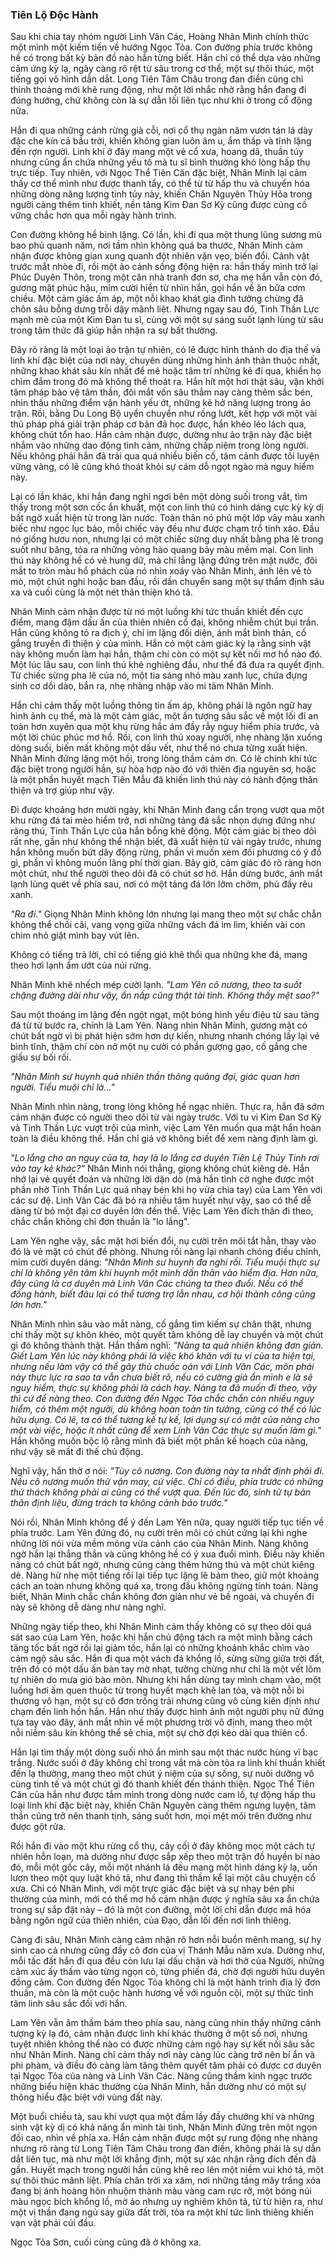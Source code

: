 ### Tiên Lộ Độc Hành

Sau khi chia tay nhóm người Linh Vân Các, Hoàng Nhân Minh chính thức một mình một kiếm tiến về hướng Ngọc Tỏa. Con đường phía trước không hề có trong bất kỳ bản đồ nào hắn từng biết. Hắn chỉ có thể dựa vào những cảm ứng kỳ lạ, ngày càng rõ rệt từ sâu trong cơ thể, một sự thôi thúc, một tiếng gọi vô hình dẫn dắt. Long Tiên Tâm Châu trong đan điền cũng chỉ thỉnh thoảng mới khẽ rung động, như một lời nhắc nhở rằng hắn đang đi đúng hướng, chứ không còn là sự dẫn lối liên tục như khi ở trong cổ động nữa.

Hắn đi qua những cánh rừng già cỗi, nơi cổ thụ ngàn năm vươn tán lá dày đặc che kín cả bầu trời, khiến không gian luôn âm u, ẩm thấp và tĩnh lặng đến rợn người. Linh khí ở đây mang một vẻ cổ xưa, hoang dã, thuần túy nhưng cũng ẩn chứa những yếu tố mà tu sĩ bình thường khó lòng hấp thụ trực tiếp. Tuy nhiên, với Ngọc Thể Tiên Căn đặc biệt, Nhân Minh lại cảm thấy cơ thể mình như được thanh tẩy, có thể từ từ hấp thu và chuyển hóa những dòng năng lượng tinh túy này, khiến Chân Nguyên Thủy Hỏa trong người càng thêm tinh khiết, nền tảng Kim Đan Sơ Kỳ cũng được củng cố vững chắc hơn qua mỗi ngày hành trình.

Con đường không hề bình lặng. Có lần, khi đi qua một thung lũng sương mù bao phủ quanh năm, nơi tầm nhìn không quá ba thước, Nhân Minh cảm nhận được không gian xung quanh đột nhiên vặn vẹo, biến đổi. Cảnh vật trước mắt nhòe đi, rồi một ảo cảnh sống động hiện ra: hắn thấy mình trở lại Phúc Duyên Thôn, trong một căn nhà tranh đơn sơ, cha mẹ hắn vẫn còn đó, gương mặt phúc hậu, mỉm cười hiền từ nhìn hắn, gọi hắn về ăn bữa cơm chiều. Một cảm giác ấm áp, một nỗi khao khát gia đình tưởng chừng đã chôn sâu bỗng dưng trỗi dậy mãnh liệt. Nhưng ngay sau đó, Tinh Thần Lực mạnh mẽ của một Kim Đan tu sĩ, cùng với một sự sáng suốt lạnh lùng từ sâu trong tâm thức đã giúp hắn nhận ra sự bất thường. 

Đây rõ ràng là một loại ảo trận tự nhiên, có lẽ được hình thành do địa thế và linh khí đặc biệt của nơi này, chuyên dùng những hình ảnh thân thuộc nhất, những khao khát sâu kín nhất để mê hoặc tâm trí những kẻ đi qua, khiến họ chìm đắm trong đó mà không thể thoát ra. Hắn hít một hơi thật sâu, vận khởi tâm pháp bảo vệ tâm thần, đôi mắt vốn sâu thẳm nay càng thêm sắc bén, nhìn thấu những điểm vận hành yếu ớt, những kẽ hở năng lượng trong ảo trận. Rồi, bằng Du Long Bộ uyển chuyển như rồng lướt, kết hợp với một vài thủ pháp phá giải trận pháp cơ bản đã học được, hắn khéo léo lách qua, không chút tổn hao. Hắn cảm nhận được, dường như ảo trận này đặc biệt nhắm vào những dao động tình cảm, những chấp niệm trong lòng người. Nếu không phải hắn đã trải qua quá nhiều biến cố, tâm cảnh được tôi luyện vững vàng, có lẽ cũng khó thoát khỏi sự cám dỗ ngọt ngào mà nguy hiểm này.

Lại có lần khác, khi hắn đang nghỉ ngơi bên một dòng suối trong vắt, tìm thấy trong một sơn cốc ẩn khuất, một con linh thú có hình dáng cực kỳ kỳ dị bất ngờ xuất hiện từ trong làn nước. Toàn thân nó phủ một lớp vảy màu xanh biếc như ngọc lục bảo, mỗi chiếc vảy đều như được chạm trổ tinh xảo. Đầu nó giống hươu non, nhưng lại có một chiếc sừng duy nhất bằng pha lê trong suốt như băng, tỏa ra những vòng hào quang bảy màu mềm mại. Con linh thú này không hề có vẻ hung dữ, mà chỉ lẳng lặng đứng trên mặt nước, đôi mắt to tròn màu hổ phách của nó nhìn xoáy vào Nhân Minh, ánh lên vẻ tò mò, một chút nghi hoặc ban đầu, rồi dần chuyển sang một sự thẩm định sâu xa và cuối cùng là một nét thân thiện khó tả. 

Nhân Minh cảm nhận được từ nó một luồng khí tức thuần khiết đến cực điểm, mang đậm dấu ấn của thiên nhiên cổ đại, không nhiễm chút bụi trần. Hắn cũng không tỏ ra địch ý, chỉ im lặng đối diện, ánh mắt bình thản, cố gắng truyền đi thiện ý của mình. Hắn có một cảm giác kỳ lạ rằng sinh vật này không muốn làm hại hắn, thậm chí còn có một sự kết nối mơ hồ nào đó. Một lúc lâu sau, con linh thú khẽ nghiêng đầu, như thể đã đưa ra quyết định. Từ chiếc sừng pha lê của nó, một tia sáng nhỏ màu xanh lục, chứa đựng sinh cơ dồi dào, bắn ra, nhẹ nhàng nhập vào mi tâm Nhân Minh. 

Hắn chỉ cảm thấy một luồng thông tin ấm áp, không phải là ngôn ngữ hay hình ảnh cụ thể, mà là một cảm giác, một ấn tượng sâu sắc về một lối đi an toàn hơn xuyên qua một khu rừng hắc ám đầy rẫy nguy hiểm phía trước, và một lời chúc phúc mơ hồ. Rồi, con linh thú xoay người, nhẹ nhàng lặn xuống dòng suối, biến mất không một dấu vết, như thể nó chưa từng xuất hiện. Nhân Minh đứng lặng một hồi, trong lòng thầm cảm ơn. Có lẽ chính khí tức đặc biệt trong người hắn, sự hòa hợp nào đó với thiên địa nguyên sơ, hoặc là một phần huyết mạch Tiên Mẫu đã khiến linh thú này có hành động thân thiện và trợ giúp như vậy.

Đi được khoảng hơn mười ngày, khi Nhân Minh đang cẩn trọng vượt qua một khu rừng đá tai mèo hiểm trở, nơi những tảng đá sắc nhọn dựng đứng như răng thú, Tinh Thần Lực của hắn bỗng khẽ động. Một cảm giác bị theo dõi rất nhẹ, gần như không thể nhận biết, đã xuất hiện từ vài ngày trước, nhưng hắn không muốn bứt dây động rừng, phần vì muốn xem đối phương có ý đồ gì, phần vì không muốn lãng phí thời gian. Bây giờ, cảm giác đó rõ ràng hơn một chút, như thể người theo dõi đã có chút sơ hở. Hắn dừng bước, ánh mắt lạnh lùng quét về phía sau, nơi có một tảng đá lớn lởm chởm, phủ đầy rêu xanh.

_"Ra đi."_ Giọng Nhân Minh không lớn nhưng lại mang theo một sự chắc chắn không thể chối cãi, vang vọng giữa những vách đá im lìm, khiến vài con chim nhỏ giật mình bay vút lên.

Không có tiếng trả lời, chỉ có tiếng gió khẽ thổi qua những khe đá, mang theo hơi lạnh ẩm ướt của núi rừng.

Nhân Minh khẽ nhếch mép cười lạnh. _"Lam Yên cô nương, theo ta suốt chặng đường dài như vậy, ẩn nấp cũng thật tài tình. Không thấy mệt sao?"_

Sau một thoáng im lặng đến ngột ngạt, một bóng hình yểu điệu từ sau tảng đá từ từ bước ra, chính là Lam Yên. Nàng nhìn Nhân Minh, gương mặt có chút bất ngờ vì bị phát hiện sớm hơn dự kiến, nhưng nhanh chóng lấy lại vẻ bình tĩnh, thậm chí còn nở một nụ cười có phần gượng gạo, cố gắng che giấu sự bối rối.

_"Nhân Minh sư huynh quả nhiên thần thông quảng đại, giác quan hơn người. Tiểu muội chỉ là..."_

Nhân Minh nhìn nàng, trong lòng không hề ngạc nhiên. Thực ra, hắn đã sớm cảm nhận được có người theo dõi từ vài ngày trước. Với tu vi Kim Đan Sơ Kỳ và Tinh Thần Lực vượt trội của mình, việc Lam Yên muốn qua mặt hắn hoàn toàn là điều không thể. Hắn chỉ giả vờ không biết để xem nàng định làm gì.

_"Lo lắng cho an nguy của ta, hay là lo lắng cơ duyên Tiên Lệ Thủy Tinh rơi vào tay kẻ khác?"_ Nhân Minh nói thẳng, giọng không chút kiêng dè. Hắn nhớ lại vẻ quyết đoán và những lời dặn dò (mà hắn tình cờ nghe được một phần nhờ Tinh Thần Lực quá nhạy bén khi họ vừa chia tay) của Lam Yên với các sư đệ. Linh Vân Các đã bỏ ra nhiều tâm huyết như vậy, sao có thể dễ dàng từ bỏ một đại cơ duyên lớn đến thế. Việc Lam Yên đích thân đi theo, chắc chắn không chỉ đơn thuần là "lo lắng".

Lam Yên nghe vậy, sắc mặt hơi biến đổi, nụ cười trên môi tắt hẳn, thay vào đó là vẻ mặt có chút đề phòng. Nhưng rồi nàng lại nhanh chóng điều chỉnh, mỉm cười duyên dáng: _"Nhân Minh sư huynh đa nghi rồi. Tiểu muội thực sự chỉ là không yên tâm khi huynh một mình dấn thân vào hiểm địa. Hơn nữa, đây cũng là cơ duyên mà Linh Vân Các chúng ta theo đuổi. Nếu có thể đồng hành, biết đâu lại có thể tương trợ lẫn nhau, cơ hội thành công cũng lớn hơn."_

Nhân Minh nhìn sâu vào mắt nàng, cố gắng tìm kiếm sự chân thật, nhưng chỉ thấy một sự khôn khéo, một quyết tâm không dễ lay chuyển và một chút gì đó không thành thật. Hắn thầm nghĩ: _"Nàng ta quả nhiên không đơn giản. Giết Lam Yên lúc này không phải là việc khó khăn với tu vi của ta hiện tại, nhưng nếu làm vậy có thể gây thù chuốc oán với Linh Vân Các, môn phái này thực lực ra sao ta vẫn chưa biết rõ, nếu có cường giả ẩn mình e là sẽ nguy hiểm, thực sự không phải là cách hay. Nàng ta đã muốn đi theo, vậy thì cứ để nàng theo. Con đường đến Ngọc Tỏa chắc chắn còn nhiều nguy hiểm, có thêm một người, dù không hoàn toàn tin tưởng, cũng có thể có lúc hữu dụng. Có lẽ, ta có thể tương kế tự kế, lợi dụng sự có mặt của nàng cho một vài việc, hoặc ít nhất cũng để xem Linh Vân Các thực sự muốn làm gì."_ Hắn không muốn bộc lộ rằng mình đã biết một phần kế hoạch của nàng, như vậy sẽ mất đi thế chủ động.

Nghĩ vậy, hắn thờ ơ nói: _"Tùy cô nương. Con đường này ta nhất định phải đi. Nếu cô nương muốn thử vận may, cứ việc. Chỉ có điều, phía trước có những thử thách không phải ai cũng có thể vượt qua. Đến lúc đó, sinh tử tự bản thân định liệu, đừng trách ta không cảnh báo trước."_

Nói rồi, Nhân Minh không để ý đến Lam Yên nữa, quay người tiếp tục tiến về phía trước. Lam Yên đứng đó, nụ cười trên môi có chút cứng lại khi nghe những lời nói vừa mềm mỏng vừa cảnh cáo của Nhân Minh. Nàng không ngờ hắn lại thẳng thắn và cũng không hề có ý xua đuổi mình. Điều này khiến nàng có chút bất ngờ, nhưng cũng càng thêm hứng thú và một chút kiêng dè. Nàng hừ nhẹ một tiếng rồi lại tiếp tục lặng lẽ bám theo, giữ một khoảng cách an toàn nhưng không quá xa, trong đầu không ngừng tính toán. Nàng biết, Nhân Minh chắc chắn không đơn giản như vẻ bề ngoài, và chuyến đi này sẽ không dễ dàng như nàng nghĩ.

Những ngày tiếp theo, khi Nhân Minh cảm thấy không có sự theo dõi quá sát sao của Lam Yên, hoặc khi hắn chủ động tách ra một mình bằng cách tăng tốc bất ngờ rồi lại giảm tốc, hắn lại có những khoảnh khắc chìm vào cảm ngộ sâu sắc. Hắn đi qua một vách đá khổng lồ, sừng sững giữa trời đất, trên đó có một dấu ấn bàn tay mờ nhạt, tưởng chừng như chỉ là một vết lõm tự nhiên do mưa gió bào mòn. Nhưng khi hắn dùng tay mình chạm vào, một luồng hơi ấm quen thuộc từ trong huyết mạch khẽ lan tỏa, và một nỗi bi thương vô hạn, một sự cô đơn trống trải nhưng cũng vô cùng kiên định như chạm đến linh hồn hắn. Hắn như thấy được hình ảnh một người phụ nữ đứng tựa tay vào đây, ánh mắt nhìn về một phương trời vô định, mang theo một nỗi niềm sâu kín không thể sẻ chia, một sự chờ đợi kéo dài qua thiên cổ.

Hắn lại tìm thấy một dòng suối nhỏ ẩn mình sau một thác nước hùng vĩ bạc trắng. Nước suối ở đây không chỉ trong vắt mà còn tỏa ra linh khí thuần khiết đến lạ thường, mang theo một chút ý niệm của sự sống, sự nuôi dưỡng vô cùng tinh tế và một chút gì đó thanh khiết đến thánh thiện. Ngọc Thể Tiên Căn của hắn như được tắm mình trong dòng nước cam lồ, tự động hấp thu loại linh khí đặc biệt này, khiến Chân Nguyên càng thêm ngưng luyện, tâm thần cũng trở nên thanh tịnh, sáng suốt hơn, mọi mệt mỏi trên đường như được gột rửa.

Rồi hắn đi vào một khu rừng cổ thụ, cây cối ở đây không mọc một cách tự nhiên hỗn loạn, mà dường như được sắp xếp theo một trận đồ huyền bí nào đó, mỗi một gốc cây, mỗi một nhánh lá đều mang một hình dáng kỳ lạ, uốn lượn theo một quy luật khó tả, như đang thì thầm kể lại một câu chuyện cổ xưa. Chỉ có Nhân Minh, với một trực giác đặc biệt và sự nhạy bén phi thường của mình, mới có thể mơ hồ cảm nhận được ý nghĩa sâu xa ẩn chứa trong sự sắp đặt này – đó là một con đường, một lời chỉ dẫn được mã hóa bằng ngôn ngữ của thiên nhiên, của Đạo, dẫn lối đến nơi linh thiêng.

Càng đi sâu, Nhân Minh càng cảm nhận rõ hơn nỗi buồn mênh mang, sự hy sinh cao cả nhưng cũng đầy cô đơn của vị Thánh Mẫu năm xưa. Dường như, mỗi tấc đất hắn đi qua đều còn lưu lại dấu chân và hơi thở của Người, những cảm xúc ấy thấm vào từng ngọn cỏ, từng phiến đá, chờ đợi người hữu duyên đồng cảm. Con đường đến Ngọc Tỏa không chỉ là một hành trình địa lý đơn thuần, mà còn là một cuộc hành hương về với nguồn cội, một sự thức tỉnh tâm linh sâu sắc đối với hắn.

Lam Yên vẫn âm thầm bám theo phía sau, nàng cũng nhìn thấy những cảnh tượng kỳ lạ đó, cảm nhận được linh khí khác thường ở một số nơi, nhưng tuyệt nhiên không thể nào có được những cảm ngộ hay sự kết nối sâu sắc như Nhân Minh. Nàng chỉ cảm thấy nơi này càng lúc càng trở nên bí ẩn và phi phàm, và điều đó càng làm tăng thêm quyết tâm phải có được cơ duyên tại Ngọc Tỏa của nàng và Linh Vân Các. Nàng cũng thầm kinh ngạc trước những biểu hiện khác thường của Nhân Minh, hắn dường như có một sự thông hiểu đặc biệt với vùng đất này.

Một buổi chiều tà, sau khi vượt qua một đầm lầy đầy chướng khí và những sinh vật kỳ dị có khả năng ẩn mình tài tình, Nhân Minh đứng trên một ngọn đồi cao, nhìn về phía xa. Hắn cảm nhận được một sự rung động nhẹ nhàng nhưng rõ ràng từ Long Tiên Tâm Châu trong đan điền, không phải là sự dẫn dắt liên tục, mà như một lời khẳng định, một sự xác nhận rằng đích đến đã gần. Huyết mạch trong người hắn cũng khẽ reo lên một niềm vui khó tả, một sự thôi thúc mãnh liệt. Phía chân trời xa xăm, nơi những tầng mây trắng xóa đang bị ánh hoàng hôn nhuộm thành màu vàng cam rực rỡ, một bóng núi màu ngọc bích khổng lồ, mờ ảo nhưng uy nghiêm khôn tả, từ từ hiện ra, như một vị thần đang ngủ say giữa đất trời, tỏa ra một khí tức linh thiêng khiến vạn vật phải cúi đầu.

Ngọc Tỏa Sơn, cuối cùng cũng đã ở không xa.
